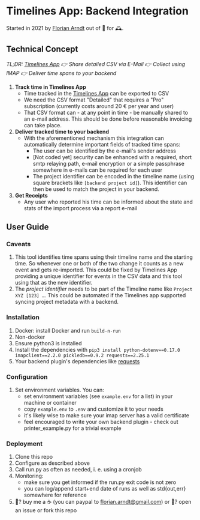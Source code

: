 # Timelines App: Backend Integration

Started in 2021 by [Florian Arndt](https://arweb.de/imprint/) out of 💜 for 🕰.

## Technical Concept

*TL;DR: [Timelines App](https://timelines.app) 👉 Share detailed CSV via E-Mail 👉 Collect using IMAP 👉 Deliver time
spans to your backend*

1. **Track time in Timelines App**
    - Time tracked in the [Timelines App](https://timelines.app) can be exported to CSV
    - We need the CSV format "Detailed" that requires a "Pro" subscription (currently costs around 20 € per year and
      user)
    - That CSV format can - at any point in time - be manually shared to an e-mail address. This should be done before
      reasonable invoicing can take place.
2. **Deliver tracked time to your backend**
    - With the aforementioned mechanism this integration can automatically determine important fields of tracked time spans:
        - The user can be identified by the e-mail's sender address
        - [Not coded yet] security can be enhanced with a required, short smtp relaying path, e-mail encryption or a simple
          passphrase somewhere in e-mails can be required for each user
        - The project identifier can be encoded in the timeline name (using square brackets like `[backend project id]`).
          This identifier can then be used to match the project in your backend.
3. **Get Receipts**
    - Any user who reported his time can be informed about the state and stats of the import process via a report e-mail

## User Guide

### Caveats

1. This tool identifies time spans using their timeline name and the starting time. So whenever one or both of the two
   change it counts as a new event and gets re-imported. This could be fixed by Timelines App providing a unique
   identifier for events in the CSV data and this tool using that as the new identifier.
2. The *project identifier* needs to be part of the Timeline name like `Project XYZ [123] …`. This could be automated if
   the Timelines app supported syncing project metadata with a backend.

### Installation

1. Docker: install Docker and run `build-n-run`
2. Non-docker
  1. Ensure python3 is installed
  2. Install the dependencies with `pip3 install python-dotenv==0.17.0 imapclient==2.2.0 pickledb==0.9.2 requests==2.25.1`
  3. Your backend plugin's dependencies like [requests](https://docs.python-requests.org/en/master/)

### Configuration

1. Set environment variables. You can:
    - set environment variables (see `example.env` for a list) in your machine or container
    - copy `example.env` to `.env` and customize it to your needs
    - it's likely wise to make sure your imap server has a valid certificate
    - feel encouraged to write your own backend plugin - check out printer_example.py for a trivial example

### Deployment

1. Clone this repo
2. Configure as described above
3. Call run.py as often as needed, i. e. using a cronjob
4. Monitoring:
    - make sure you get informed if the run.py exit code is not zero
    - you can log/append start+end date of runs as well as std{out,err} somewhere for reference
5. 🥳? buy me a ☕️ (you can paypal to florian.arndt@gmail.com) or 😤? open an issue or fork this repo
